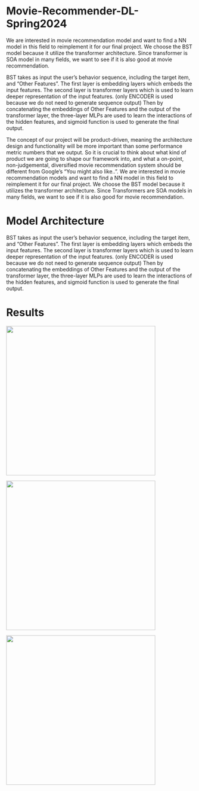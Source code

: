 # Movie-Recommender-DL-Spring2024

We are interested in movie recommendation model and want to find a NN model in this field to reimplement it for our final project. We choose the BST model because it utilize the transformer architecture. Since transformer is SOA model in many fields, we want to see if it is also good at movie recommendation. 

BST takes as input the user’s behavior sequence, including the target item, and “Other Features”. The first layer is embedding layers which embeds the input features. The second layer is transformer layers which is used to learn deeper representation of the input features. (only ENCODER is used because we do not need to generate sequence output) Then by concatenating the embeddings of Other Features and the output of the transformer layer, the three-layer MLPs are used to learn the interactions of the hidden features, and sigmoid function is used to generate the final output.

The concept of our project will be product-driven, meaning the architecture design and functionality will be more important than some performance metric numbers that we output. So it is crucial to think about what kind of product we are going to shape our framework into, and what a on-point, non-judgemental, diversified movie recommendation system should be different from Google’s “You might also like..”. 
We are interested in movie recommendation models and want to find a NN model in this field to reimplement it for our final project. We choose the BST model because it utilizes the transformer architecture. Since Transformers are SOA models in many fields, we want to see if it is also good for movie recommendation.

# Model Architecture
BST takes as input the user’s behavior sequence, including the target item, and “Other Features”. 
The first layer is embedding layers which embeds the input features.
The second layer is transformer layers which is used to learn deeper representation of the input features. 
(only ENCODER is used because we do not need to generate sequence output)
Then by concatenating the embeddings of Other Features and the output of the transformer layer, the three-layer MLPs are used to learn the interactions of the hidden features, and sigmoid function is used to generate the final output. 

# Results

<img src="https://github.com/urspuc/Movie-Recommender-DL-Spring2024/assets/113117803/7695ce72-ae01-4595-8a73-8a6b516a1408" width="400"> <!-- Adjust width as needed -->

<img src="https://github.com/urspuc/Movie-Recommender-DL-Spring2024/assets/113117803/04ee0708-d8f8-470d-bb1c-0ae16aeb0753" width="400"> <!-- Adjust width as needed -->

<img src="https://github.com/urspuc/Movie-Recommender-DL-Spring2024/assets/113117803/f4353a2e-4943-4399-9fb6-066de057b288" width="400"> <!-- Adjust width as needed -->
